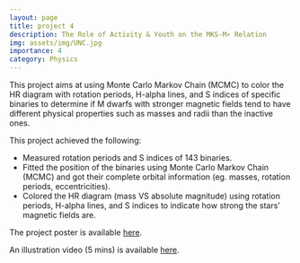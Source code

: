 ```yaml
---
layout: page
title: project 4
description: The Role of Activity & Youth on the MKS-M∗ Relation
img: assets/img/UNC.jpg
importance: 4
category: Physics
---
```


This project aims at using Monte Carlo Markov Chain (MCMC) to color the HR diagram with rotation periods, H-alpha lines, and S indices of specific binaries to determine if M dwarfs with stronger magnetic fields tend to have different physical properties such as masses and radii than the inactive ones.

This project achieved the following:
<ul>
<li> Measured rotation periods and S indices of 143 binaries. </li>
<li> Fitted the position of the binaries using Monte Carlo Markov Chain (MCMC) and got their complete orbital information (eg. masses, rotation periods, eccentricities). </li>
<li> Colored the HR diagram (mass VS absolute magnitude) using rotation periods, H-alpha lines, and S indices to indicate how strong the stars’ magnetic fields are. </li>
</ul>

The project poster is available <a href="https://hsph-harvard-csm.symplicity.com/utils/view.php?public_mode=1&id=ce4525054431f4c39b505dde5b623374">here</a>.

An illustration video (5 mins) is available <a href="https://youtu.be/4Cg9bujD-Ys">here</a>.